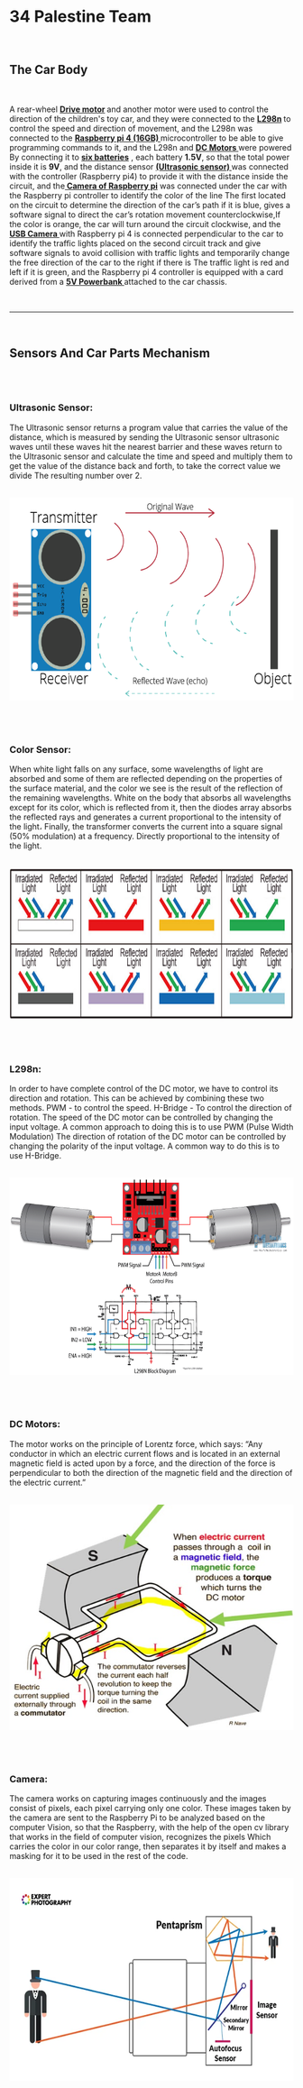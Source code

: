 <h1> 34 Palestine Team </h1>
<br>
<h2><b> The Car Body </b></h2>
<br>
<p> 
A rear-wheel <b><u>Drive motor</u> </b>and another motor were used to control the direction of the children's toy car, and they were connected to the <b>  <u> L298n</u> </b> to control the speed and direction of movement, and the L298n was connected to the  <b> <u>Raspberry pi 4 (16GB) </u> </b> microcontroller to be able to give programming commands to it, and the  L298n  and <b> <u>DC Motors </u></b> were powered By connecting it to <b> <u>six batteries</u></b> , each battery <b> 1.5V</b>, so that the total power inside it is <b>9V</b>, and the distance sensor <b> <u> (Ultrasonic sensor) </u> </b>was connected with the controller (Raspberry pi4) to provide it with the distance inside the circuit, and the<b><u> Camera of  Raspberry pi</u></b> was connected under the car with the Raspberry pi controller to identify the color of the line The first located on the circuit to determine the direction of the car’s path if it is blue, gives a software signal to direct the car’s rotation movement counterclockwise,If the color is orange, the car will turn around the circuit clockwise, and the <b><u>USB Camera </u></b>with Raspberry pi 4 is connected perpendicular to the car to identify the traffic lights placed on the second circuit track and give software signals to avoid collision with traffic lights and temporarily change the free direction of the car to the right if there is The traffic light is red and left if it is green, and the Raspberry pi 4 controller is equipped with a card derived from a <b> <u>5V Powerbank </u> </b>attached to the car chassis.
 </p>
<br> 
<hr>
<br>
<h2><b> Sensors And Car Parts Mechanism </b></h2>
<br>
<br>
<h3><b> Ultrasonic Sensor: </b></h3>
<p>The Ultrasonic sensor returns a program value that carries the value of the distance, which is measured by sending the Ultrasonic sensor ultrasonic waves until these waves hit the nearest barrier and these waves return to the Ultrasonic sensor and calculate the time and speed and multiply them to get the value of the distance back and forth, to take the correct value we divide The resulting number over 2.</p>
<br>
<img src="ultrasonicsensor.webp"  height="360" width="630">
<br>
<br> 
<br>
<br>
<h3><b>Color Sensor: </b></h3>
<p>When white light falls on any surface, some wavelengths of light are absorbed and some of them are reflected depending on the properties of the surface material, and the color we see is the result of the reflection of the remaining wavelengths. White on the body that absorbs all wavelengths except for its color, which is reflected from it, then the diodes array absorbs the reflected rays and generates a current proportional to the intensity of the light، Finally, the transformer converts the current into a square signal (50% modulation) at a frequency.
Directly proportional to the intensity of the light.</p>
<br>
<img src="colorsensor.jpg"  height="270" width="700">
<br>
<br>
<br>
<br>
<h3><b>L298n:</b></h3>
<p>In order to have complete control of the DC motor, we have to control its direction and rotation. This can be achieved by combining these two methods.
PWM - to control the speed.
H-Bridge - To control the direction of rotation. The speed of the DC motor can be controlled by changing the input voltage. A common approach to doing this is to use PWM (Pulse Width Modulation)
The direction of rotation of the DC motor can be controlled by changing the polarity of the input voltage. A common way to do this is to use H-Bridge.</p>
<br>
<img src="l298n.png"  height="350" width="650">
<br>
<br>
<br>
<br>
<h3><b>DC Motors:</b></h3>
<p>The motor works on the principle of Lorentz force, which says: “Any conductor in which an electric current flows and is located in an external magnetic field is acted upon by a force, and the direction of the force is perpendicular to both the direction of the magnetic field and the direction of the electric current.”</p>
<br>
<img src="DCmotor.png"  height="400" width="600">
<br>
<br>
<br>
<br>
<h3><b>Camera:</b></h3>
<p>The camera works on capturing images continuously and the images consist of pixels, each pixel carrying only one color. These images taken by the camera are sent to the Raspberry Pi to be analyzed based on the computer Vision, so that the Raspberry, with the help of the open cv library that works in the field of computer vision, recognizes the pixels Which carries the color in our color range, then separates it by itself and makes a masking for it to be used in the rest of the code.</p>
<br>
<img src="camera.webp"  height="360" width="630">
